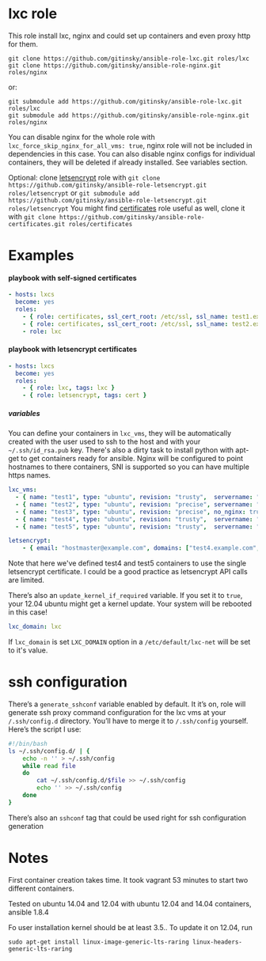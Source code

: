 # lxc role
This role install lxc, nginx and could set up containers and even proxy http for them. 

```
git clone https://github.com/gitinsky/ansible-role-lxc.git roles/lxc
git clone https://github.com/gitinsky/ansible-role-nginx.git roles/nginx
```

or:

```
git submodule add https://github.com/gitinsky/ansible-role-lxc.git roles/lxc
git submodule add https://github.com/gitinsky/ansible-role-nginx.git roles/nginx
```

You can disable nginx for the whole role with ```lxc_force_skip_nginx_for_all_vms: true```, nginx role will not be included in dependencies in this case. You can also disable nginx configs for individual containers, they will be deleted if already installed. See variables section.

Optional:
clone [letsencrypt](https://github.com/gitinsky/ansible-role-letsencrypt) role with ```git clone https://github.com/gitinsky/ansible-role-letsencrypt.git roles/letsencrypt``` or ```git submodule add https://github.com/gitinsky/ansible-role-letsencrypt.git roles/letsencrypt```
You might find [certificates](https://github.com/gitinsky/ansible-role-certificates) role useful as well, clone it with ```git clone https://github.com/gitinsky/ansible-role-certificates.git roles/certificates```


# Examples
#### playbook with self-signed certificates
```yml
- hosts: lxcs
  become: yes
  roles:
    - { role: certificates, ssl_cert_root: /etc/ssl, ssl_name: test1.example.com } 
    - { role: certificates, ssl_cert_root: /etc/ssl, ssl_name: test2.example.com } 
    - role: lxc
```

#### playbook with letsencrypt certificates
```yml
- hosts: lxcs
  become: yes
  roles:
    - { role: lxc, tags: lxc }
    - { role: letsencrypt, tags: cert } 
```

##### variables

You can define your containers in ```lxc_vms```, they will be automatically created with the user used to ssh to the host and with your ```~/.ssh/id_rsa.pub``` key. There's also a dirty task to install python with apt-get to get containers ready for ansible. Nginx will be configured to point hostnames to there containers, SNI is supported so you can have multiple https names.

```yml
lxc_vms:
  - { name: "test1", type: "ubuntu", revision: "trusty",  servername: "test1.example.com", http_port: 5000, https: on }
  - { name: "test2", type: "ubuntu", revision: "precise", servername: "test2.example.com", http_port: 80,   https: off, client_max_body_size: "50m" }
  - { name: "test3", type: "ubuntu", revision: "precise", no_nginx: true}
  - { name: "test4", type: "ubuntu", revision: "trusty",  servername: "test4.example.com", http_port: 5000, https: on, letsencrypt: yes }
  - { name: "test5", type: "ubuntu", revision: "trusty",  servername: "test5.example.com", http_port: 5000, https: on, letsencrypt: yes, letsencrypt_name: "test4.example.com" }

letsencrypt:
    - { email: "hostmaster@example.com", domains: ["test4.example.com", "test5.example.com"] }

```

Note that here we've defined test4 and test5 containers to use the single letsencrypt certificate. I could be a good practice as letsencrypt API calls are limited.

There’s also an ```update_kernel_if_required``` variable. If you set it to ```true```, your 12.04 ubuntu might get a kernel update. Your system will be rebooted in this case!

```yml
lxc_domain: lxc
```

If ```lxc_domain``` is set ```LXC_DOMAIN``` option in a ```/etc/default/lxc-net``` will be set to it's value. 

# ssh configuration

There’s a ```generate_sshconf``` variable enabled by default. It it’s on, role will generate ssh proxy command configuration for the lxc vms at your ```/.ssh/config.d``` directory. You’ll have to merge it to ```/.ssh/config``` yourself. Here’s the script I use:

```bash
#!/bin/bash
ls ~/.ssh/config.d/ | {
    echo -n '' > ~/.ssh/config
    while read file
    do
        cat ~/.ssh/config.d/$file >> ~/.ssh/config
        echo '' >> ~/.ssh/config
    done
}
```

There’s also an ```sshconf``` tag that could be used right for ssh configuration generation

# Notes

First container creation takes time. It took vagrant 53 minutes to start two different containers.

Tested on ubuntu 14.04 and 12.04 with ubuntu 12.04 and 14.04 containers, ansible 1.8.4

Fo user installation kernel should be at least 3.5.. To update it on 12.04, run

```
sudo apt-get install linux-image-generic-lts-raring linux-headers-generic-lts-raring
```
